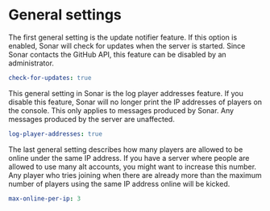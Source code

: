 # General settings

The first general setting is the update notifier feature. If this option is enabled, Sonar will check for updates when the server is started. Since Sonar contacts the GitHub API, this feature can be disabled by an administrator.

```yaml
check-for-updates: true
```



This general setting in Sonar is the log player addresses feature. If you disable this feature, Sonar will no longer print the IP addresses of players on the console. This only applies to messages produced by Sonar. Any messages produced by the server are unaffected.

```yaml
log-player-addresses: true
```



The last general setting describes how many players are allowed to be online under the same IP address. If you have a server where people are allowed to use many alt accounts, you might want to increase this number. Any player who tries joining when there are already more than the maximum number of players using the same IP address online will be kicked.

```yaml
max-online-per-ip: 3
```

